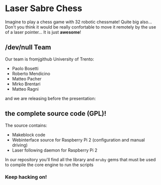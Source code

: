 # Laser Sabre Chess

Imagine to play a chess game with 32 robotic chessmate! Quite big also... Don't you think it would be really confortable to move it remotely by the use of a laser pointer... It is just **awesome**!

## /dev/null Team

Our team is fromjgithub
 University of Trento:

 * Paolo Bosetti
 * Roberto Mendicino
 * Matteo Pacher
 * Mirko Brentari
 * Matteo Ragni

and we are releasing before the presentation:

## the complete source code (GPL)!

The source contains:

 * Makeblock code
 * Webinterface source for Raspberry Pi 2 (configuration and manual driving)
 * Laser following daemon for Raspberry Pi 2

In our repository you'll find all the library and `mruby` gems that must be used to compile the core engine to run the scripts

### Keep hacking on!